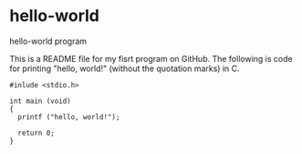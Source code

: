 # hello-world
hello-world program

This is a README file for my fisrt program on GitHub. The following is code for printing "hello, world!" (without the quotation marks) in C.

    #inlude <stdio.h>

    int main (void)
    {
      printf ("hello, world!");

      return 0;
    }
